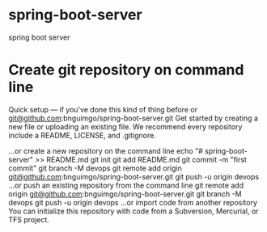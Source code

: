 # spring-boot-server
spring boot server

# Create git repository on command line
Quick setup — if you’ve done this kind of thing before
or	
git@github.com:bnguimgo/spring-boot-server.git
Get started by creating a new file or uploading an existing file. We recommend every repository include a README, LICENSE, and .gitignore.

…or create a new repository on the command line
echo "# spring-boot-server" >> README.md
git init
git add README.md
git commit -m "first commit"
git branch -M devops
git remote add origin git@github.com:bnguimgo/spring-boot-server.git
git push -u origin devops
…or push an existing repository from the command line
git remote add origin git@github.com:bnguimgo/spring-boot-server.git
git branch -M devops
git push -u origin devops
…or import code from another repository
You can initialize this repository with code from a Subversion, Mercurial, or TFS project.

